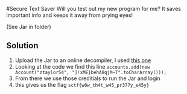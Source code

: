 #Secure Text Saver
Will you test out my new program for me? It saves important info and keeps it away from prying eyes!

(See Jar in folder)

## Solution
1. Upload the Jar to an online decompiler, I used [this one](http://www.javadecompilers.com/)
2. Looking at the code we find this line `accounts.add(new Account("ztaylor54", "]!xME}behA8qjM~T".toCharArray()));`
3. From there we use those creditials to run the Jar and login
4. this gives us the flag `sctf{w0w_th4t_w45_pr377y_e45y}` 

